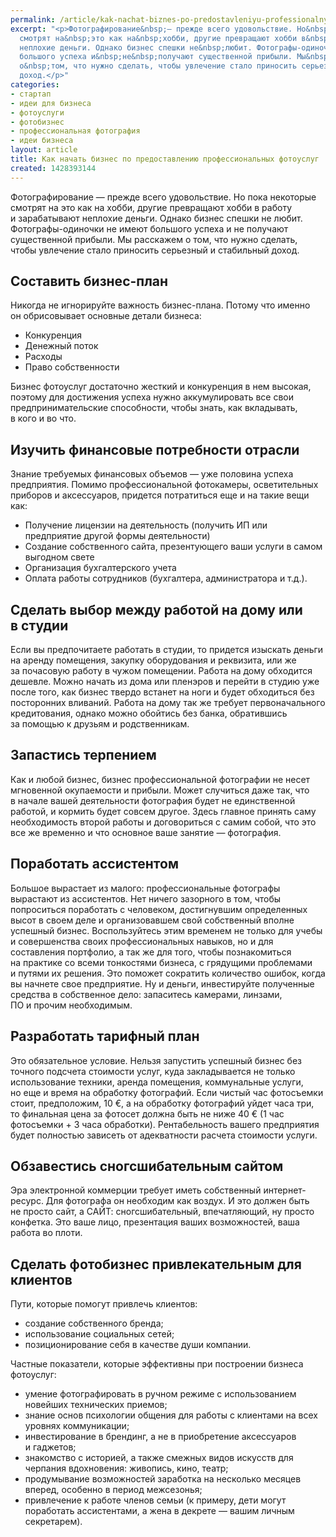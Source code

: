```yaml
---
permalink: /article/kak-nachat-biznes-po-predostavleniyu-professionalnyh-fotouslug
excerpt: "<p>Фотографирование&nbsp;— прежде всего удовольствие. Но&nbsp;пока некоторые
  смотрят на&nbsp;это как на&nbsp;хобби, другие превращают хобби в&nbsp;работу и&nbsp;зарабатывают
  неплохие деньги. Однако бизнес спешки не&nbsp;любит. Фотографы-одиночки не&nbsp;имеют
  большого успеха и&nbsp;не&nbsp;получают существенной прибыли. Мы&nbsp;расскажем
  о&nbsp;том, что нужно сделать, чтобы увлечение стало приносить серьезный и&nbsp;стабильный
  доход.</p>"
categories:
- стартап
- идеи для бизнеса
- фотоуслуги
- фотобизнес
- профессиональная фотография
- идеи бизнеса
layout: article
title: Как начать бизнес по предоставлению профессиональных фотоуслуг
created: 1428393144
---
```

Фотографирование — прежде всего удовольствие. Но пока некоторые смотрят на это как на хобби, другие превращают хобби в работу и зарабатывают неплохие деньги. Однако бизнес спешки не любит. Фотографы-одиночки не имеют большого успеха и не получают существенной прибыли. Мы расскажем о том, что нужно сделать, чтобы увлечение стало приносить серьезный и стабильный доход.

## Составить бизнес-план ##

Никогда не игнорируйте важность бизнес-плана. Потому что именно он обрисовывает основные детали бизнеса:

 *  Конкуренция
 *  Денежный поток
 *  Расходы
 *  Право собственности

Бизнес фотоуслуг достаточно жесткий и конкуренция в нем высокая, поэтому для достижения успеха нужно аккумулировать все свои предпринимательские способности, чтобы знать, как вкладывать, в кого и во что.

## Изучить финансовые потребности отрасли ##

Знание требуемых финансовых объемов — уже половина успеха предприятия. Помимо профессиональной фотокамеры, осветительных приборов и аксессуаров, придется потратиться еще и на такие вещи как:

 *  Получение лицензии на деятельность (получить ИП или предприятие другой формы деятельности)
 *   Создание собственного сайта, презентующего ваши услуги в самом выгодном свете
 *   Организация бухгалтерского учета
 *   Оплата работы сотрудников (бухгалтера, администратора и т.д.).

## Сделать выбор между работой на дому или в студии ##

Если вы предпочитаете работать в студии, то придется изыскать деньги на аренду помещения, закупку оборудования и реквизита, или же за почасовую работу в чужом помещении. Работа на дому обходится дешевле. Можно начать из дома или пленэров и перейти в студию уже после того, как бизнес твердо встанет на ноги и будет обходиться без посторонних вливаний. Работа на дому так же требует первоначального кредитования, однако можно обойтись без банка, обратившись за помощью к друзьям и родственникам.

## Запастись терпением ##

Как и любой бизнес, бизнес профессиональной фотографии не несет мгновенной окупаемости и прибыли. Может случиться даже так, что в начале вашей деятельности фотография будет не единственной работой, и кормить будет совсем другое. Здесь главное принять саму необходимость второй работы и договориться с самим собой, что это все же временно и что основное ваше занятие — фотография.

## Поработать ассистентом ##

Большое вырастает из малого: профессиональные фотографы вырастают из ассистентов. Нет ничего зазорного в том, чтобы попроситься поработать с человеком, достигнувшим определенных высот в своем деле и организовавшем свой собственный вполне успешный бизнес. Воспользуйтесь этим временем не только для учебы и совершенства своих профессиональных навыков, но и для составления портфолио, а так же для того, чтобы познакомиться на практике со всеми тонкостями бизнеса, с грядущими проблемами и путями их решения. Это поможет сократить количество ошибок, когда вы начнете свое предприятие. Ну и деньги, инвестируйте полученные средства в собственное дело: запаситесь камерами, линзами, ПО и прочим необходимым.

## Разработать тарифный план ##

Это обязательное условие. Нельзя запустить успешный бизнес без точного подсчета стоимости услуг, куда закладывается не только использование техники, аренда помещения, коммунальные услуги, но еще и время на обработку фотографий. Если чистый час фотосъемки стоит, предположим, 10 €, а на обработку фотографий уйдет часа три, то финальная цена за фотосет должна быть не ниже 40 € (1 час фотосъемки + 3 часа обработки). Рентабельность вашего предприятия будет полностью зависеть от адекватности расчета стоимости услуги.

## Обзавестись сногсшибательным сайтом ##

Эра электронной коммерции требует иметь собственный интернет-ресурс. Для фотографа он необходим как воздух. И это должен быть не просто сайт, а САЙТ: сногсшибательный, впечатляющий, ну просто конфетка. Это ваше лицо, презентация ваших возможностей, ваша работа во плоти.

## Сделать фотобизнес привлекательным для клиентов ##

Пути, которые помогут привлечь клиентов:

 *  создание собственного бренда;
 *  использование социальных сетей;
 *  позиционирование себя в качестве души компании.

Частные показатели, которые эффективны при построении бизнеса фотоуслуг:

 *  умение фотографировать в ручном режиме с использованием новейших технических приемов;
 *  знание основ психологии общения для работы с клиентами на всех уровнях коммуникации;
 *  инвестирование в брендинг, а не в приобретение аксессуаров и гаджетов;
 *  знакомство с историей, а также смежных видов искусств для черпания вдохновения: живопись, кино, театр;
 *  продумывание возможностей заработка на несколько месяцев вперед, особенно в период межсезонья;
 *  привлечение к работе членов семьи (к примеру, дети могут поработать ассистентами, а жена в декрете — вашим личным секретарем).
